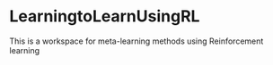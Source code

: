 # LearningtoLearnUsingRL
This is a workspace for meta-learning methods using Reinforcement learning
